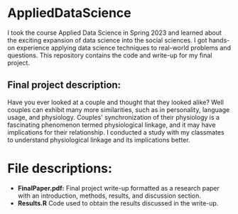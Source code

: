 # AppliedDataScience
I took the course Applied Data Science in Spring 2023 and learned about the exciting expansion of data science into the social sciences. I got hands-on experience applying data science techniques to real-world problems and questions. This repository contains the code and write-up for my final project.

## Final project description:
Have you ever looked at a couple and thought that they looked alike? Well couples can exhibit many more similarities, such as in personality, language usage, and physiology. 
Couples' synchronization of their physiology is a fascinating phenomenon termed physiological linkage, and it may have implications for their relationship. I conducted a study with my classmates to understand physiological linkage and its implications better.

# File descriptions:
- **FinalPaper.pdf:** Final project write-up formatted as a research paper with an introduction, methods, results, and discussion section.
- **Results.R** Code used to obtain the results discussed in the write-up.
